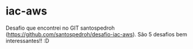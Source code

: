 # iac-aws
Desafio que encontrei no GIT santospedroh (https://github.com/santospedroh/desafio-iac-aws). São 5 desafios bem interessantes!! :D
